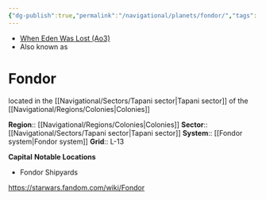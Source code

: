 ```yaml
---
{"dg-publish":true,"permalink":"/navigational/planets/fondor/","tags":["map","retraining","colonies","tapani","planet","unfinished"]}
---
```


- [When Eden Was Lost (Ao3)](https://archiveofourown.org/works/19334440/chapters/45992584)
- Also known as 
# Fondor
located in the [[Navigational/Sectors/Tapani sector\|Tapani sector]] of the [[Navigational/Regions/Colonies\|Colonies]] 

**Region**::  [[Navigational/Regions/Colonies\|Colonies]]
**Sector**::  [[Navigational/Sectors/Tapani sector\|Tapani sector]]
**System**::  [[Fondor system\|Fondor system]]
**Grid**::  L-13

**Capital**
**Notable Locations**
- Fondor Shipyards

https://starwars.fandom.com/wiki/Fondor